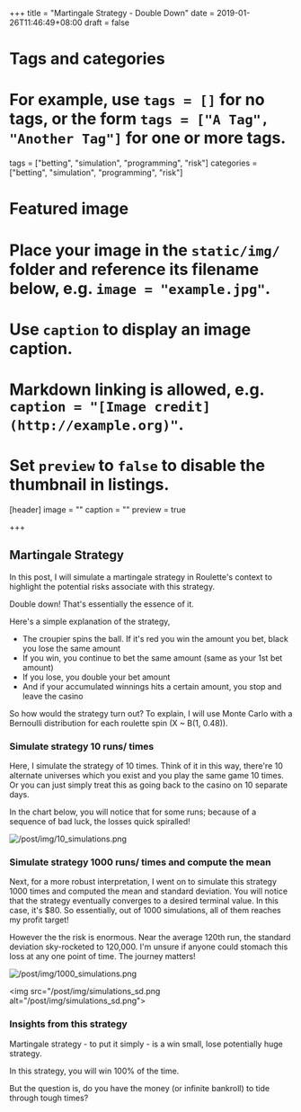 +++
title = "Martingale Strategy - Double Down"
date = 2019-01-26T11:46:49+08:00
draft = false

# Tags and categories
# For example, use `tags = []` for no tags, or the form `tags = ["A Tag", "Another Tag"]` for one or more tags.
tags = ["betting", "simulation", "programming", "risk"]
categories = ["betting", "simulation", "programming", "risk"]

# Featured image
# Place your image in the `static/img/` folder and reference its filename below, e.g. `image = "example.jpg"`.
# Use `caption` to display an image caption.
#   Markdown linking is allowed, e.g. `caption = "[Image credit](http://example.org)"`.
# Set `preview` to `false` to disable the thumbnail in listings.
[header]
image = ""
caption = ""
preview = true

+++

## Martingale Strategy

In this post, I will simulate a martingale strategy in Roulette's context to highlight the potential risks associate with this strategy.

Double down! That's essentially the essence of it.

Here's a simple explanation of the strategy,

- The croupier spins the ball. If it's red you win the amount you bet, black you lose the same amount 
- If you win, you continue to bet the same amount (same as your 1st bet amount)
- If you lose, you double your bet amount
- And if your accumulated winnings hits a certain amount, you stop and leave the casino

So how would the strategy turn out? To explain, I will use Monte Carlo with a Bernoulli distribution for each roulette spin (X ~ B(1, 0.48)).

### Simulate strategy 10 runs/ times

Here, I simulate the strategy of 10 times. Think of it in this way, there're 10 alternate universes which you exist and you play the same game 10 times. Or you can just simply treat this as going back to the casino on 10 separate days.

In the chart below, you will notice that for some runs; because of a sequence of bad luck, the losses quick spiralled!

<img src="/post/img/10_simulations.png" alt="/post/img/10_simulations.png">


### Simulate strategy 1000 runs/ times and compute the mean

Next, for a more robust interpretation, I went on to simulate this strategy 1000 times and computed the mean and standard deviation. You will notice that the strategy eventually converges to a desired terminal value. In this case, it's $80. So essentially, out of 1000 simulations, all of them reaches my profit target!

However the the risk is enormous. Near the average 120th run, the standard deviation sky-rocketed to 120,000. I'm unsure if anyone could stomach this loss at any one point of time. The journey matters!

<img src="/post/img/1000_simulations.png" alt="/post/img/1000_simulations.png">

<img src="/post/img/simulations_sd.png alt="/post/img/simulations_sd.png">

### Insights from this strategy

Martingale strategy - to put it simply - is a win small, lose potentially huge strategy.

In this strategy, you will win 100% of the time. 

But the question is, do you have the money (or infinite bankroll) to tide through tough times?
